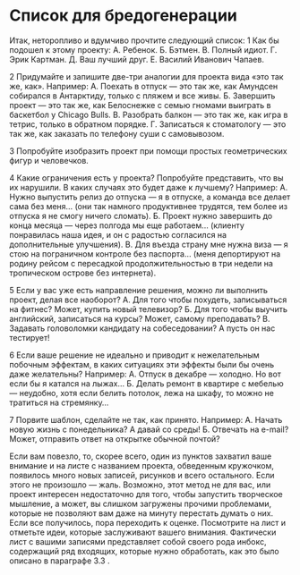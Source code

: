 # Список для бредогенерации

Итак, неторопливо и вдумчиво прочтите следующий список:
1  Как бы подошел к этому проекту:
А. Ребенок.
Б. Бэтмен.
В. Полный идиот.
Г. Эрик Картман.
Д. Ваш лучший друг.
Е. Василий Иванович Чапаев.

2  Придумайте и запишите две-три аналогии для проекта вида «это так же, как».
Например:
А. Поехать в отпуск — это так же, как Амундсен собирался в Антарктиду, только с пляжем и все живы.
Б. Завершить проект — это так же, как Белоснежке с семью гномами выиграть в баскетбол у Chicago Bulls.
В. Разобрать балкон — это так же, как игра в тетрис, только в обратном порядке.
Г. Записаться к стоматологу — это так же, как заказать по телефону суши с самовывозом.

3  Попробуйте изобразить проект при помощи простых геометрических фигур и человечков.

4  Какие ограничения есть у проекта? По­пробуйте представить, что вы их нарушили. В каких случаях это будет даже к лучшему?
Например: А. Нужно выпустить релиз до отпуска — я в отпуске, а команда все делает сама без меня… (они так намного продуктивнее трудятся, тем более из отпуска я не смогу ничего сломать).
Б. Проект нужно завершить до конца месяца — через полгода мы еще работаем… (клиенту понравилась наша идея, и он с радостью согласился на дополнительные улучшения).
В. Для въезда страну мне нужна виза — я стою на пограничном контроле без паспорта… (меня депортируют на родину рейсом с пересадкой продолжительностью в три недели на тропическом острове без интернета).

5  Если у вас уже есть направление решения, можно ли выполнить проект, делая все наоборот?
А. Для того чтобы похудеть, записываться на фитнес? Может, купить новый телевизор?
Б. Для того чтобы выучить английский, записаться на курсы? Может, самому преподавать?
В. Задавать головоломки кандидату на собеседовании? А пусть он нас тестирует!

6  Если ваше решение не идеально и приводит к нежелательным побочным эффектам, в каких ситуациях эти эффекты были бы очень даже желательны?
Например: А. Отпуск в декабре — холодно. Но вот если бы я катался на лыжах…
Б. Делать ремонт в квартире с мебелью — неудобно, хотя если белить потолок, лежа на шкафу, то можно не тратиться на стремянку…

7  Порвите шаблон, сделайте не так, как принято.
Например: А. Начать новую жизнь с понедельника? А давай со среды!
Б. Отвечать на e-mail? Может, отправить ответ на открытке обычной почтой?

Если вам повезло, то, скорее всего, один из пунктов захватил ваше внимание и на листе с названием проекта, обведенным кружочком, появилось много новых записей, рисунков и всего остального. Если этого не произошло — жаль. Возможно, этот метод не для вас, или проект интересен недостаточно для того, чтобы запустить творче­ское мышление, а может, вы слишком загружены прочими проблемами, которые не позволяют вам даже на минуту перестать думать о них. Если все получилось, пора переходить к оценке. Посмотрите на лист и отметьте идеи, которые заслуживают вашего внимания. Фактически лист с вашими записями представляет собой своего рода инбокс, содержащий ряд входящих, которые нужно обработать, как это было описано в параграфе 3.3 .
